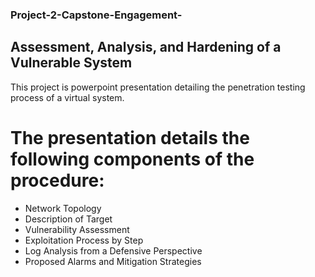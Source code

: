 ### Project-2-Capstone-Engagement-

## Assessment, Analysis,  and Hardening of a Vulnerable System

This project is powerpoint presentation detailing the penetration testing process of a virtual system.

# The presentation details the following components of the procedure:

* Network Topology
* Description of Target
* Vulnerability Assessment
* Exploitation Process by Step
* Log Analysis from a Defensive Perspective
* Proposed Alarms and Mitigation Strategies

